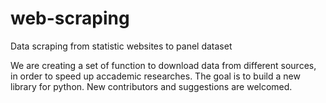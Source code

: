 # web-scraping
Data scraping from statistic websites to panel dataset 

We are creating a set of function to download data from different sources, in order to speed up accademic researches. 
The goal is to build a new library for python.
New contributors and suggestions are welcomed.
